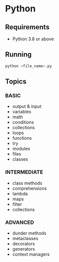 # Python

## Requirements
- Python 3.8 or above

## Running
```bash
python <file_name>.py
```


## Topics
### BASIC
- output & input
- variables
- math
- conditions
- collections
- loops
- functions
- try
- modules
- files
- classes

### INTERMEDIATE
- class methods
- comprehensions
- lambda
- maps
- filter
- collections 

### ADVANCED
- dunder methods
- metaclasses
- decorators
- generators
- context managers